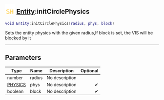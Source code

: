 ## <img src="../../.gitbook/assets/shared.png" width="32" height="32" /> [Entity](../entity/README.md):initCirclePhysics

```lua
void Entity:initCirclePhysics(radius, phys, block)
```

Sets the entity physics with the given radius,If block is set, the VIS will be blocked by it

------
## Parameters

| Type   | Name | Description | Optional |
| ------ | ---- | ----------- | -------: |
| number | radius | No description |  |
| [PHYSICS](../physics/README.md) | phys | No description | ✔ |
| boolean | block | No description | ✔ |

